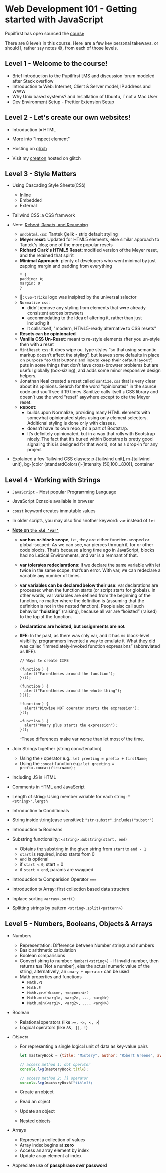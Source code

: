 # Web Development 101 - Getting started with JavaScript

Pupilfirst has open sourced the [course](https://www.pupilfirst.school/courses/1087)

There are 8 levels in this course. Here, are a few key personal takeways, or should I, rather say notes 😅, from each of those levels.

## Level 1 - Welcome to the course!

- Brief introduction to the Pupilfirst LMS and discussion forum modeled after Stack overflow
- Introduction to Web: Internet, Client & Server model, IP address and WWW
- Why Unix based systems? and Installation of Ubuntu, if not a Mac User
- Dev Environment Setup - Prettier Extension Setup

## Level 2 - Let's create our own websites!

- Introduction to HTML
- More into "Inspect element"
- Hosting on [glitch](https://glitch.com/)

- Visit my [creation](https://farm-story.glitch.me/) hosted on glitch

## Level 3 - Style Matters

- Using Cascading Style Sheets(CSS)

  - Inline
  - Embedded
  - External

- Tailwind CSS: a CSS framwork
- Note: [Reboot, Resets, and Reasoning](https://css-tricks.com/reboot-resets-reasoning/)
  - `undohtml.css`: Tantek Çelik - strip default styling
  - **Meyer reset**: Updated for HTML5 elements, else similar approach to Tantek's idea; one of the more popular resets
  - **Richard Clark's HTML5 Reset**: modified version of the Meyer reset, and the retained that spirit
  - **Minimal Approach**: plenty of developers who went minimal by just zapping margin and padding from everything
    ```
    * {
    padding: 0;
    margin: 0;
    }
    ```
  - 🤡: `CSS-tricks` logo was insipired by the universal selector
  - `Normalize.css`:
    - didn’t remove any styling from elements that were already consistent across browsers
    - accommodating to the idea of altering it, rather than just including it
    - It calls itself, "modern, HTML5-ready alternative to CSS resets"
  - **Resets can be opinionated**
  - **Vanilla CSS Un-Reset**: meant to re-style elements after you un-style then with a reset
  - `MiniReset.css`: It does wipe out type styles “so that using semantic markup doesn’t affect the styling”, but leaves some defaults in place on purpose “so that buttons and inputs keep their default layout”, puts in some things that don’t have cross-browser problems but are useful globally (box-sizing), and adds some minor responsive design helpers.
  - Jonathan Neal created a reset called `santize.css` that is very clear about it’s opinions. Search for the word “opinionated” in the source code and you’ll see it 19 times. Sanitize calls itself a CSS library and doesn’t use the word “reset” anywhere except to cite the Meyer reset.
  - **Reboot**:
    - builds upon Normalize, providing many HTML elements with somewhat opinionated styles using only element selectors. Additional styling is done only with classes.
    - doesn’t have its own repo, it’s a part of Bootstrap.
    - It’s definitely opinionated, but in a way that rolls with Bootstrap nicely. The fact that it’s buried within Bootstrap is pretty good signaling this is designed for that world, not as a drop-in for any project.
- Explained a few Tailwind CSS classes: p-[tailwind unit], m-[tailwind unit], bg-[color (standardColors)]-[intensity (50,100...800)], container

## Level 4 - Working with Strings

- `JavaScript` - Most popular Programming Language
- JavaScript Console available in browser
- `const` keyword creates immutable values
- In older scripts, you may also find another keyword: `var` instead of `let`
- [**Note on `the old 'var'`**](https://javascript.info/var#var-tolerates-redeclarations)

  - **var has no block scope**, i.e., they are either function-scoped or global-scoped: As we can see, var pierces through if, for or other code blocks. That’s because a long time ago in JavaScript, blocks had no Lexical Environments, and var is a remnant of that.
  - **var tolerates redeclarations**: If we declare the same variable with let twice in the same scope, that’s an error. With var, we can redeclare a variable any number of times.
  - **var variables can be declared below their use**: var declarations are processed when the function starts (or script starts for globals). In other words, var variables are defined from the beginning of the function, no matter where the definition is (assuming that the definition is not in the nested function). People also call such behavior **“hoisting”** (raising), because all var are “hoisted” (raised) to the top of the function.
  - **Declarations are hoisted, but assignments are not.**
  - **IIFE**: In the past, as there was only var, and it has no block-level visibility, programmers invented a way to emulate it. What they did was called “immediately-invoked function expressions” (abbreviated as IIFE).

    ```
    // Ways to create IIFE

    (function() {
      alert("Parentheses around the function");
    })();

    (function() {
      alert("Parentheses around the whole thing");
    }());

    !function() {
      alert("Bitwise NOT operator starts the expression");
    }();

    +function() {
      alert("Unary plus starts the expression");
    }();
    ```

    -These differences make var worse than let most of the time.

- Join Strings together [string concatenation]
  - Using the `+` operator e.g.: `let greeting = prefix + firstName;`
  - Using the `concat` function e.g.: `let greeting = prefix.concat(firstName);`
- Including JS in HTML
- Comments in HTML and JavaScript
- Length of string: Using member variable for each string: `"<string>".length`
- Introduction to Conditionals
- String inside string[case sensitive]: `"str+substr".includes("substr")`
- Introduction to Booleans
- Substring functionality: `<string>.substring(start, end)`
  - Obtains the substring in the given string from `start` to `end - 1`
  - `start` is required, index starts from 0
  - `end` is optional
  - if `start < 0`, start = 0
  - if `start > end`, params are swapped
- Introduction to Comparision Operator `===`
- Introduction to Array: first collection based data structure
- Inplace sorting `<array>.sort()`
- Splitting strings by pattern `<string>.split(<pattern>)`

## Level 5 - Numbers, Booleans, Objects & Arrays

- Numbers
  - Representation: Difference between Number strings and numbers
  - Basic arithmetic calculation
  - Boolean comparisions
  - Convert string to number: `Number(<string>)` - if invalid number, then returns `NaN` [Not a number], else the actual numeric value of the string, alternatively, an `unary + operator` can be used
  - Math properties and functions
    - `Math.PI`
    - `Math.E`
    - `Math.pow(<base>, <exponent>)`
    - `Math.max(<arg1>, <arg2>, ..., <argN>)`
    - `Math.min(<arg1>, <arg2>, ..., <argN>)`
- Boolean
  - Relational operators (like `>=, <=, <, >`)
  - Logical operators (like `&&, ||, !`)
- Objects

  - For representing a single logical unit of data as key-value pairs

    ```javascript
    let masteryBook = {title: "Mastery", author: "Robert Greene", availableCount: 5, format: "paperback"};

    // access method 1: dot operator
    console.log(masteryBook.title);

    // access method 2: [] operator
    console.log(masteryBook["title]);
    ```

  - Create an object
  - Read an object
  - Update an object
  - Nested objects

- Arrays
  - Represent a collection of values
  - Array index begins at **zero**
  - Access an array element by index
  - Update array element at index
- Appreciate use of **passphrase over password**

